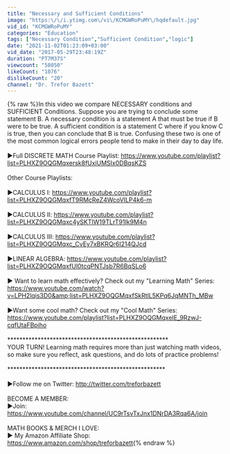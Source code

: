 ```yaml
---
title: "Necessary and Sufficient Conditions"
image: "https:\/\/i.ytimg.com\/vi\/KCMGWRoPuMY\/hqdefault.jpg"
vid_id: "KCMGWRoPuMY"
categories: "Education"
tags: ["Necessary Condition","Sufficient Condition","logic"]
date: "2021-11-02T01:23:09+03:00"
vid_date: "2017-05-29T23:48:19Z"
duration: "PT7M37S"
viewcount: "58050"
likeCount: "1076"
dislikeCount: "20"
channel: "Dr. Trefor Bazett"
---
```

{% raw %}In this video we compare NECESSARY conditions and SUFFICIENT Conditions. Suppose you are trying to conclude some statement B. A necessary condition is a statement A that must be true if B were to be true. A sufficient condition is a statement C where if you know C is true, then you can conclude that B is true. Confusing these two is one of the most common logical errors people tend to make in their day to day life. <br /><br />►Full DISCRETE MATH Course Playlist: <a rel="nofollow" target="blank" href="https://www.youtube.com/playlist?list=PLHXZ9OQGMqxersk8fUxiUMSIx0DBqsKZS">https://www.youtube.com/playlist?list=PLHXZ9OQGMqxersk8fUxiUMSIx0DBqsKZS</a><br /><br />Other Course Playlists:<br /><br />►CALCULUS I: <a rel="nofollow" target="blank" href="https://www.youtube.com/playlist?list=PLHXZ9OQGMqxfT9RMcReZ4WcoVILP4k6-m">https://www.youtube.com/playlist?list=PLHXZ9OQGMqxfT9RMcReZ4WcoVILP4k6-m</a><br /><br />►CALCULUS II: <a rel="nofollow" target="blank" href="https://www.youtube.com/playlist?list=PLHXZ9OQGMqxc4ySKTIW19TLrT91Ik9M4n">https://www.youtube.com/playlist?list=PLHXZ9OQGMqxc4ySKTIW19TLrT91Ik9M4n</a><br /><br />►CALCULUS III: <a rel="nofollow" target="blank" href="https://www.youtube.com/playlist?list=PLHXZ9OQGMqxc_CvEy7xBKRQr6I214QJcd">https://www.youtube.com/playlist?list=PLHXZ9OQGMqxc_CvEy7xBKRQr6I214QJcd</a><br /><br />►LINEAR ALGEBRA: <a rel="nofollow" target="blank" href="https://www.youtube.com/playlist?list=PLHXZ9OQGMqxfUl0tcqPNTJsb7R6BqSLo6">https://www.youtube.com/playlist?list=PLHXZ9OQGMqxfUl0tcqPNTJsb7R6BqSLo6</a><br /><br />► Want to learn math effectively? Check out my &quot;Learning Math&quot; Series: <a rel="nofollow" target="blank" href="https://www.youtube.com/watch?v=LPH2lqis3D0&amp;list=PLHXZ9OQGMqxfSkRtlL5KPq6JqMNTh_MBw">https://www.youtube.com/watch?v=LPH2lqis3D0&amp;list=PLHXZ9OQGMqxfSkRtlL5KPq6JqMNTh_MBw</a><br /><br />►Want some cool math? Check out my &quot;Cool Math&quot; Series: <a rel="nofollow" target="blank" href="https://www.youtube.com/playlist?list=PLHXZ9OQGMqxelE_9RzwJ-cqfUtaFBpiho">https://www.youtube.com/playlist?list=PLHXZ9OQGMqxelE_9RzwJ-cqfUtaFBpiho</a><br /><br />*****************************************************<br />YOUR TURN! Learning math requires more than just watching math videos, so make sure you reflect, ask questions, and do lots of practice problems!<br /><br />****************************************************<br /><br />►Follow me on Twitter: <a rel="nofollow" target="blank" href="http://twitter.com/treforbazett">http://twitter.com/treforbazett</a><br /><br />BECOME A MEMBER:<br />►Join: <a rel="nofollow" target="blank" href="https://www.youtube.com/channel/UC9rTsvTxJnx1DNrDA3Rqa6A/join">https://www.youtube.com/channel/UC9rTsvTxJnx1DNrDA3Rqa6A/join</a><br /><br />MATH BOOKS &amp; MERCH I LOVE:<br />► My Amazon Affiliate Shop: <a rel="nofollow" target="blank" href="https://www.amazon.com/shop/treforbazett">https://www.amazon.com/shop/treforbazett</a>{% endraw %}
